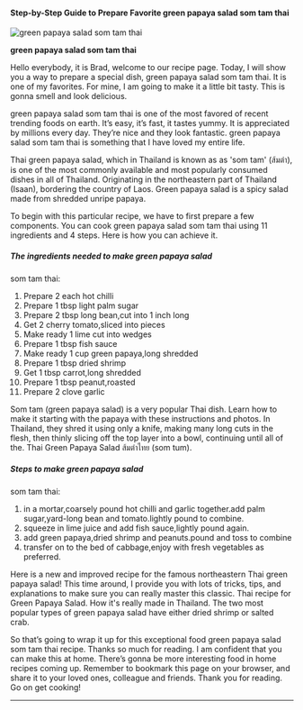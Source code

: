             

#### Step-by-Step Guide to Prepare Favorite green papaya salad som tam thai

![green papaya salad
som tam thai](https://img-global.cpcdn.com/recipes/21699508/751x532cq70/green-papaya-salad-som-tam-thai-recipe-main-photo.jpg)

**green papaya salad som tam thai**

Hello everybody, it is Brad, welcome to our recipe page. Today, I will show you a way to prepare a special dish, green papaya salad som tam thai. It is one of my favorites. For mine, I am going to make it a little bit tasty. This is gonna smell and look delicious.

green papaya salad som tam thai is one of the most favored of recent trending foods on earth. It’s easy, it’s fast, it tastes yummy. It is appreciated by millions every day. They’re nice and they look fantastic. green papaya salad som tam thai is something that I have loved my entire life.

Thai green papaya salad, which in Thailand is known as as 'som tam' (ส้มตำ), is one of the most commonly available and most popularly consumed dishes in all of Thailand. Originating in the northeastern part of Thailand (Isaan), bordering the country of Laos. Green papaya salad is a spicy salad made from shredded unripe papaya.

To begin with this particular recipe, we have to first prepare a few components. You can cook green papaya salad som tam thai using 11 ingredients and 4 steps. Here is how you can achieve it.

##### The ingredients needed to make green papaya salad

som tam thai:

1.  Prepare 2 each hot chilli
2.  Prepare 1 tbsp light palm sugar
3.  Prepare 2 tbsp long bean,cut into 1 inch long
4.  Get 2 cherry tomato,sliced into pieces
5.  Make ready 1 lime cut into wedges
6.  Prepare 1 tbsp fish sauce
7.  Make ready 1 cup green papaya,long shredded
8.  Prepare 1 tbsp dried shrimp
9.  Get 1 tbsp carrot,long shredded
10.  Prepare 1 tbsp peanut,roasted
11.  Prepare 2 clove garlic

Som tam (green papaya salad) is a very popular Thai dish. Learn how to make it starting with the papaya with these instructions and photos. In Thailand, they shred it using only a knife, making many long cuts in the flesh, then thinly slicing off the top layer into a bowl, continuing until all of the. Thai Green Papaya Salad ส้มตำไทย (som tum).

##### Steps to make green papaya salad

som tam thai:

1.  in a mortar,coarsely pound hot chilli and garlic together.add palm sugar,yard-long bean and tomato.lightly pound to combine.
2.  squeeze in lime juice and add fish sauce,lightly pound again.
3.  add green papaya,dried shrimp and peanuts.pound and toss to combine
4.  transfer on to the bed of cabbage,enjoy with fresh vegetables as preferred.

Here is a new and improved recipe for the famous northeastern Thai green papaya salad! This time around, I provide you with lots of tricks, tips, and explanations to make sure you can really master this classic. Thai recipe for Green Papaya Salad. How it's really made in Thailand. The two most popular types of green papaya salad have either dried shrimp or salted crab.

So that’s going to wrap it up for this exceptional food green papaya salad som tam thai recipe. Thanks so much for reading. I am confident that you can make this at home. There’s gonna be more interesting food in home recipes coming up. Remember to bookmark this page on your browser, and share it to your loved ones, colleague and friends. Thank you for reading. Go on get cooking!

* * *